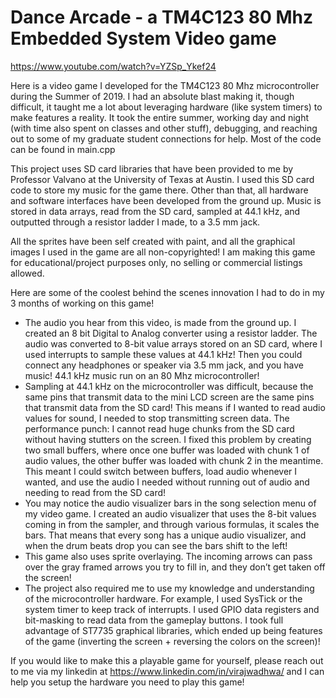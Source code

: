 # Dance Arcade - a TM4C123 80 Mhz Embedded System Video game

https://www.youtube.com/watch?v=YZSp_Ykef24

Here is a video game I developed for the TM4C123 80 Mhz microcontroller during the Summer of 2019. I had an absolute blast making it, though difficult, it taught me a lot
about leveraging hardware (like system timers) to make features a reality. It took the entire summer, working day and night (with time also spent on classes and other stuff),
debugging, and reaching out to some of my graduate student connections for help. Most of the code can be found in main.cpp

This project uses SD card libraries that have been provided to me by Professor Valvano at the University of Texas at Austin. I used this SD card code to store my music for
the game there. Other than that, all hardware and software interfaces have been developed from the ground up. Music is stored in data arrays, read from the SD card, 
sampled at 44.1 kHz, and outputted through a resistor ladder I made, to a 3.5 mm jack.

All the sprites have been self created with paint, and all the graphical images I used in the game are all non-copyrighted!
I am making this game for educational/project purposes only, no selling or commercial listings allowed. 

Here are some of the coolest behind the scenes innovation I had to do in my 3 months of working on this game!
* The audio you hear from this video, is made from the ground up. I created an 8 bit Digital to Analog converter using a resistor ladder. The audio was converted to 8-bit value arrays stored on an SD card, where I used interrupts to sample these values at 44.1 kHz! Then you could connect any headphones or speaker via 3.5 mm jack, and you have music! 44.1 kHz music run on an 80 Mhz microcontroller!
* Sampling at 44.1 kHz on the microcontroller was difficult, because the same pins that transmit data to the mini LCD screen are the same pins that transmit data from the SD card! This means if I wanted to read audio values for sound, I needed to stop transmitting screen data. The performance punch: I cannot read huge chunks from the SD card without having stutters on the screen. I fixed this problem by creating two small buffers, where once one buffer was loaded with chunk 1 of audio values, the other buffer was loaded with chunk 2 in the meantime. This meant I could switch between buffers, load audio whenever I wanted, and use the audio I needed without running out of audio and needing to read from the SD card!
* You may notice the audio visualizer bars in the song selection menu of my video game. I created an audio visualizer that uses the 8-bit values coming in from the sampler, and through various formulas, it scales the bars. That means that every song has a unique audio visualizer, and when the drum beats drop you can see the bars shift to the left!
* This game also uses sprite overlaying. The incoming arrows can pass over the gray framed arrows you try to fill in, and they don’t get taken off the screen!
* The project also required me to use my knowledge and understanding of the microcontroller hardware. For example, I used SysTick or the system timer to keep track of interrupts. I used GPIO data registers and bit-masking to read data from the gameplay buttons. I took full advantage of ST7735 graphical libraries, which ended up being features of the game (inverting the screen + reversing the colors on the screen)!

If you would like to make this a playable game for yourself, please reach out to me via my linkedin at https://www.linkedin.com/in/virajwadhwa/ and I can help you setup
the hardware you need to play this game!
